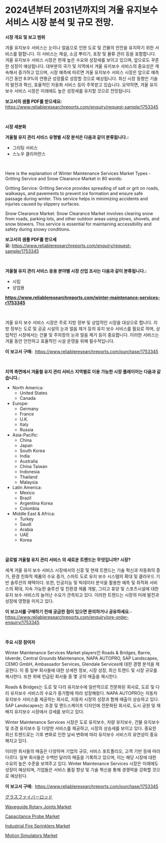 <p><h1>2024년부터 2031년까지의 겨울 유지보수 서비스 시장 분석 및 규모 전망.</h1></p><p><strong>시장 개요 및 보고 범위</strong></p>
<p><p>겨울 유지보수 서비스는 눈이나 얼음으로 인한 도로 및 건물의 안전을 유지하기 위한 서비스를 말합니다. 이 서비스는 제설, 소금 뿌리기, 포장 및 물류 관리 등을 포함합니다. 겨울 유지보수 서비스 시장은 현재 높은 수요와 성장세를 보이고 있으며, 앞으로도 꾸준한 성장이 예상됩니다. 대부분의 국가 및 지역에서 겨울 유지보수 서비스의 중요성은 계속해서 증가하고 있으며, 시장 예측에 따르면 겨울 유지보수 서비스 시장은 앞으로 예측 기간 동안 8.9%의 연평균 성장률로 성장할 것으로 예상됩니다. 최신 시장 동향은 기술의 발전과 혁신, 효율적인 자동화 서비스 등이 주목받고 있습니다. 요약하면, 겨울 유지보수 서비스 시장은 미래에도 높은 성장세를 유지할 것으로 전망됩니다.</p></p>
<p><strong>보고서의 샘플 PDF를 받으세요:</strong> <a href="https://www.reliableresearchreports.com/enquiry/request-sample/1753345">https://www.reliableresearchreports.com/enquiry/request-sample/1753345</a></p>
<p>&nbsp;</p>
<p><strong>시장 세분화</strong></p>
<p><strong>겨울철 유지 관리 서비스 유형별 시장 분석은 다음과 같이 분류됩니다.:</strong></p>
<p><ul><li>그리팅 서비스</li><li>스노우 클리어런스</li></ul></p>
<p>&nbsp;</p>
<p><p>Here is the explanation of Winter Maintenance Services Market Types - Gritting Service and Snow Clearance Market in 80 words:</p><p>Gritting Service: Gritting Service provides spreading of salt or grit on roads, walkways, and pavements to prevent ice formation and ensure safe passage during winter. This service helps in minimizing accidents and injuries caused by slippery surfaces.</p><p>Snow Clearance Market: Snow Clearance Market involves clearing snow from roads, parking lots, and other outdoor areas using plows, shovels, and snow blowers. This service is essential for maintaining accessibility and safety during snowy conditions.</p></p>
<p><strong>보고서의 샘플 PDF를 받으세요:</strong>&nbsp;<a href="https://www.reliableresearchreports.com/enquiry/request-sample/1753345">https://www.reliableresearchreports.com/enquiry/request-sample/1753345</a></p>
<p>&nbsp;</p>
<p><strong> 겨울철 유지 관리 서비스 응용 분야별 시장 산업 조사는 다음과 같이 분류됩니다.:</strong></p>
<p><ul><li>시립</li><li>상업용</li></ul></p>
<p><strong><a href="https://www.reliableresearchreports.com/winter-maintenance-services-r1753345">https://www.reliableresearchreports.com/winter-maintenance-services-r1753345</a></strong></p>
<p>&nbsp;</p>
<p><p>겨울 유지 보수 서비스 시장은 주로 지방 정부 및 상업적인 시장을 대상으로 합니다. 지방 정부는 도로 및 공공 시설의 눈과 얼음 제거 등의 유지 보수 서비스를 필요로 하며, 상업적인 시장에서는 건물 및 주차장의 눈과 얼음 제거 등이 중요합니다. 이러한 서비스는 겨울 동안 안전하고 효율적인 시설 운영을 위해 필수적입니다.</p></p>
<p><strong>이 보고서 구매:</strong>&nbsp; <a href="https://www.reliableresearchreports.com/purchase/1753345">https://www.reliableresearchreports.com/purchase/1753345</a></p>
<p>&nbsp;</p>
<p><strong>지역 측면에서 겨울철 유지 관리 서비스 지역별로 이용 가능한 시장 플레이어는 다음과 같습니다.:</strong></p>
<p><ul>
    <li>
        North America:
        <ul>
            <li>United States</li>
            <li>Canada</li>
        </ul>
    </li>
    <li>
        Europe:
        <ul>
            <li>Germany</li>
            <li>France</li>
            <li>U.K.</li>
            <li>Italy</li>
            <li>Russia</li>
        </ul>
    </li>
    <li>
        Asia-Pacific:
        <ul>
            <li>China</li>
            <li>Japan</li>
            <li>South Korea</li>
            <li>India</li>
            <li>Australia</li>
            <li>China Taiwan</li>
            <li>Indonesia</li>
            <li>Thailand</li>
            <li>Malaysia</li>
        </ul>
    </li>
    <li>
        Latin America:
        <ul>
            <li>Mexico</li>
            <li>Brazil</li>
            <li>Argentina Korea</li>
            <li>Colombia</li>
        </ul>
    </li>
    <li>
        Middle East & Africa:
        <ul>
            <li>Turkey</li>
            <li>Saudi</li>
            <li>Arabia</li>
            <li>UAE</li>
            <li>Korea</li>
        </ul>
    </li>
    </ul></p>
<p>&nbsp;</p>
<p><strong>글로벌 겨울철 유지 관리 서비스 의 새로운 트렌드는 무엇입니까? 시장?</strong></p>
<p><p>세계 겨울 유지 보수 서비스 시장에서의 신흥 및 현재 트렌드는 기술 혁신과 자동화의 증가, 환경 친화적 제품의 수요 증가, 스마트 도로 유지 보수 시스템의 확대 및 클라우드 기반 솔루션의 채택이다. 또한, 인공지능 및 빅데이터 분석을 활용한 예측 및 최적화 서비스의 확대, 지속 가능한 솔루션 및 친환경 제품 개발, 그리고 휴양 및 스포츠시설에 대한 유지 보수 서비스의 늘어난 수요가 관측되고 있다. 이러한 트렌드는 시장의 미래 발전과 성장에 영향을 미치고 있다.</p></p>
<p><strong>이 보고서를 구매하기 전에 궁금한 점이 있으면 문의하거나 공유하세요.</strong>- <a href="https://www.reliableresearchreports.com/enquiry/pre-order-enquiry/1753345">https://www.reliableresearchreports.com/enquiry/pre-order-enquiry/1753345</a></p>
<p>&nbsp;</p>
<p><strong>주요 시장 참여자</strong></p>
<p><p>Winter Maintenance Services Market players인 Roads & Bridges, Barrie, Idverde, Central Grounds Maintenance, NAPA AUTOPRO, SAP Landscapes, CEMO GmbH, Ambassador Services, Glendale Services에 대한 경쟁 분석을 제공한다. 이 중 일부 회사들에 대한 상세한 정보, 시장 성장, 최신 트렌드 및 시장 규모를 제시한다. 또한 위에 언급된 회사들 중 몇 곳의 매출을 제시한다.</p><p>Roads & Bridges는 도로 및 다리 유지보수에 일반적으로 전문화된 회사로, 도로 및 다리 유지보수 서비스의 수요가 증가함에 따라 성장해왔다. NAPA AUTOPRO는 자동차 유지보수 서비스를 제공하는 회사로, 자동차 시장의 성장과 함께 매출이 상승하고 있다. SAP Landscapes는 조경 및 랜드스케이프 디자인에 전문화된 회사로, 도시 공원 및 재배지 유지보수 시장에서 강세를 보이고 있다.</p><p>Winter Maintenance Services 시장은 도로 유지보수, 차량 유지보수, 건물 유지보수 및 조경 유지보수 등 다양한 서비스를 제공하고, 시장의 상승세를 보이고 있다. 중요한 최신 트렌드로는 기후 변화로 인한 날씨 변화에 따라 유지보수 서비스의 유연성이 중요해지고 있다.</p><p>이러한 회사들의 매출은 다양하며 기업의 규모, 서비스 포트폴리오, 고객 기반 등에 따라 다르다. 일부 회사들은 수백만 달러의 매출을 기록하고 있으며, 이는 해당 시장에 대한 수요의 높은 수준을 보여주고 있다. Winter Maintenance Services 시장은 미래에도 성장이 예상되며, 기업들은 서비스 품질 향상 및 기술 혁신을 통해 경쟁력을 강화할 것으로 예상된다.</p></p>
<p><strong>이 보고서 구매:</strong>&nbsp;&nbsp;<a href="https://www.reliableresearchreports.com/purchase/1753345">https://www.reliableresearchreports.com/purchase/1753345</a></p>
<p><p><a href="https://github.com/pepo3k/Market-Research-Report-List-1/blob/main/954727328093.md">グラスファイバーロッド</a></p><p><a href="https://github.com/wwwkeltoum/Market-Research-Report-List-2/blob/main/waveguide-rotary-joints-market.md">Waveguide Rotary Joints Market</a></p><p><a href="https://cat-emmental-94b.notion.site/Capacitance-Probe-Market-Focuses-on-Market-Share-Size-and-Projected-Forecast-Till-2031-80ddb55d4faf4fd6adbc7af066ed3b0a">Capacitance Probe Market</a></p><p><a href="https://view.publitas.com/reportprime-1/industrial-fire-sprinklers-market-trends-forecast-and-competitive-analysis-to-2031/">Industrial Fire Sprinklers Market</a></p><p><a href="https://github.com/joannesouthgate/Market-Research-Report-List-2/blob/main/motion-simulators-market.md">Motion Simulators Market</a></p></p>